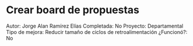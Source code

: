 # Crear board de propuestas

Autor: Jorge Alan Ramírez Elías
Completada: No
Proyecto: Departamental
Tipo de mejora: Reducir tamaño de ciclos de retroalimentación
¿Funcionó?: No